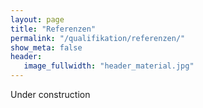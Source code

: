 ```yaml
---
layout: page
title: "Referenzen"
permalink: "/qualifikation/referenzen/"
show_meta: false
header:
   image_fullwidth: "header_material.jpg"
---
```


Under construction